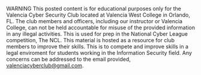 WARNING This posted content is for educational purposes only for the Valencia Cyber Security Club located at Valencia West College in Orlando, FL. The club members and officers, including our instructor or Valencia College, can not be held accountable for misuse of the provided information in any illegal activities. This is used for prep in the National Cyber League competition, The NCL. This material is hosted as a resource for club members to improve their skills. This is to compete and improve skills in a legal enviroment for students working in the Information Security field. Any concerns can be addressed to the email provided, valenciacyberclub@gmail.com.
